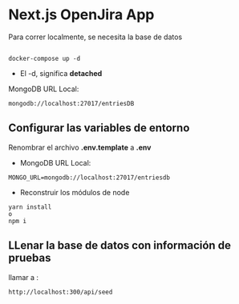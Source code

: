 # Next.js OpenJira App

Para correr localmente, se necesita la base de datos

```

docker-compose up -d
```

- El -d, significa **detached**

MongoDB URL Local:

```
mongodb://localhost:27017/entriesDB
```

## Configurar las variables de entorno

Renombrar el archivo **.env.template** a **.env**

- MongoDB URL Local:

```
MONGO_URL=mongodb://localhost:27017/entriesdb
```

- Reconstruir los módulos de node

```
yarn install
o
npm i
```

## LLenar la base de datos con información de pruebas

llamar a :

```
http://localhost:300/api/seed
```
